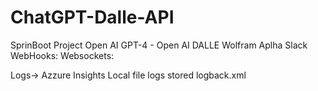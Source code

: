 # ChatGPT-Dalle-API
SprinBoot Project
Open AI GPT-4 - 
Open AI DALLE
Wolfram Aplha
Slack WebHooks:
Websockets:


Logs-> Azzure Insights
Local file logs stored
logback.xml

